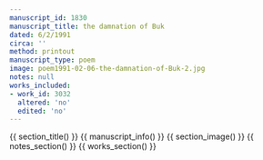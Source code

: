 ```yaml
---
manuscript_id: 1830
manuscript_title: the damnation of Buk
dated: 6/2/1991
circa: ''
method: printout
manuscript_type: poem
image: poem1991-02-06-the-damnation-of-Buk-2.jpg
notes: null
works_included:
- work_id: 3032
  altered: 'no'
  edited: 'no'
---
```


{{ section_title() }}
{{ manuscript_info() }}
{{ section_image() }}
{{ notes_section() }}
{{ works_section() }}
